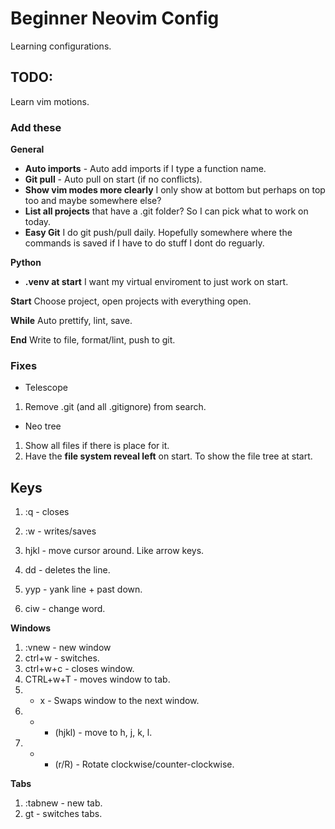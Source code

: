 # Beginner Neovim Config

Learning configurations.

## TODO:

Learn vim motions.

### Add these

**General**

- **Auto imports** - Auto add imports if I type a function name.
- **Git pull** - Auto pull on start (if no conflicts).
- **Show vim modes more clearly** I only show at bottom but perhaps on top too and maybe somewhere else?
- **List all projects** that have a .git folder? So I can pick what to work on today.
- **Easy Git** I do git push/pull daily. Hopefully somewhere where the commands is saved if I have to do stuff I dont do reguarly.

**Python**

- **.venv at start** I want my virtual enviroment to just work on start.

**Start**
Choose project, open projects with everything open.

**While**
Auto prettify, lint, save.

**End**
Write to file, format/lint, push to git.

### Fixes

- Telescope

1. Remove .git (and all .gitignore) from search.

- Neo tree

1. Show all files if there is place for it.
1. Have the **file system reveal left** on start. To show the file tree at start.

## Keys

1. :q - closes
1. :w - writes/saves

1. hjkl - move cursor around. Like arrow keys.
1. dd - deletes the line.
1. yyp - yank line + past down.
1. ciw - change word.

**Windows**

1. :vnew - new window
1. ctrl+w - switches.
1. ctrl+w+c - closes window.
1. CTRL+w+T - moves window to tab.
1. - x - Swaps window to the next window.
1. - - (hjkl) - move to h, j, k, l.
1. - - (r/R) - Rotate clockwise/counter-clockwise.

**Tabs**

1. :tabnew - new tab.
1. gt - switches tabs.

